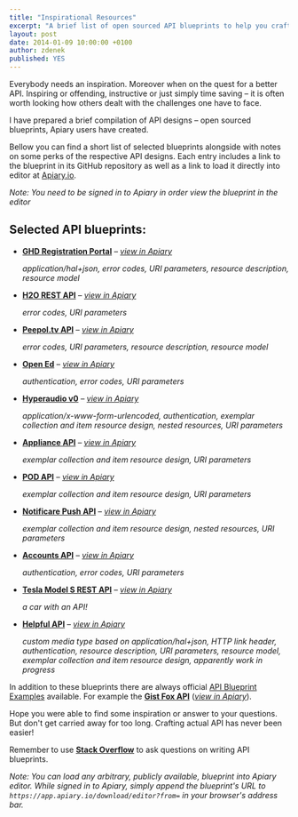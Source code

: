 ```yaml
---
title: "Inspirational Resources"
excerpt: "A brief list of open sourced API blueprints to help you craft a better API"
layout: post
date: 2014-01-09 10:00:00 +0100
author: zdenek
published: YES
---
```


Everybody needs an inspiration. Moreover when on the quest for a better API. Inspiring or offending, instructive or just simply time saving – it is often worth looking how others dealt with the challenges one have to face. 

I have prepared a brief compilation of  API designs – open sourced blueprints, Apiary users have created. 

Bellow you can find a short list of selected blueprints alongside with notes on some perks of the respective API designs. Each entry includes a link to the blueprint in its GitHub repository as well as a link to load it directly into editor at [Apiary.io](http://apiary.io). 

*Note: You need to be signed in to Apiary in order view the blueprint in the editor*

## Selected API blueprints:

- [**GHD Registration Portal**](https://github.com/worldspawn/apiary/blob/master/apiary.apib) – [*view in Apiary*](https://app.apiary.io/download/editor?from=https://raw2.github.com/worldspawn/apiary/master/apiary.apib)
 
	*application/hal+json, error codes, URI parameters, resource description, resource model*
	
- [**H2O REST API**](https://github.com/mmalohlava/babylon4apiaryio/blob/master/apiary.apib) – [*view in Apiary*](https://app.apiary.io/download/editor?from=https://raw2.github.com/mmalohlava/babylon4apiaryio/master/apiary.apib)

	*error codes, URI parameters*
	
- [**Peepol.tv API**](https://github.com/peepoltv/peepoltv-api/blob/master/apiary.apib) – [*view in Apiary*](https://app.apiary.io/download/editor?from=https://raw2.github.com/peepoltv/peepoltv-api/master/apiary.apib)

	*error codes, URI parameters, resource description, resource model*

- [**Open Ed**](https://github.com/openedinc/openedapi/blob/master/apiary.apib) – [*view in Apiary*](https://app.apiary.io/download/editor?from=https://raw2.github.com/openedinc/openedapi/master/apiary.apib)

	*authentication, error codes, URI parameters*

- [**Hyperaudio v0**](https://github.com/hyperaudio-dev/ha-api/blob/master/apiary.apib)  – [*view in Apiary*](https://app.apiary.io/download/editor?from=https://raw2.github.com/hyperaudio-dev/ha-api/master/apiary.apib)

	*application/x-www-form-urlencoded, authentication, exemplar collection and item resource design, nested resources, URI parameters*

- [**Appliance API**](https://github.com/t0mpr1c3/homenet-apib/blob/master/apiary.apib) – [*view in Apiary*](https://app.apiary.io/download/editor?from=https://raw2.github.com/t0mpr1c3/homenet-rest/master/apiary.apib)

	*exemplar collection and item resource design, URI parameters*

- [**POD API**](https://github.com/dwcaraway/podserve/blob/master/apiary.apib) – [*view in Apiary*](https://app.apiary.io/download/editor?from=https://raw2.github.com/dwcaraway/podserve/master/apiary.apib)

	*exemplar collection and item resource design, URI parameters*

- [**Notificare Push API**](https://github.com/Notificare/apiblueprint/blob/master/apiary.apib) – [*view in Apiary*](https://app.apiary.io/download/editor?from=https://raw2.github.com/Notificare/apiblueprint/master/apiary.apib)

	*exemplar collection and item resource design, nested resources, URI parameters*

- [**Accounts API**](https://github.com/Saltbox/waxapi/blob/master/apiary.apib)  – [*view in Apiary*](https://app.apiary.io/download/editor?from=https://raw2.github.com/Saltbox/waxapi/master/apiary.apib)

	*authentication, error codes, URI parameters*

- [**Tesla Model S REST API**](https://github.com/timdorr/model-s-api/blob/master/apiary.apib) – [*view in Apiary*](https://app.apiary.io/download/editor?from=https://raw2.github.com/timdorr/model-s-api/master/apiary.apib)

	*a car with an API!*

- [**Helpful API**](https://github.com/asm-helpful/helpful-web/blob/master/apiary.apib) – [*view in Apiary*](https://app.apiary.io/download/editor?from=https://raw2.github.com/asm-helpful/helpful-web/master/apiary.apib)

	*custom media type based on application/hal+json, HTTP link header, authentication, resource description, URI parameters, resource model, exemplar collection and item resource design, apparently work in progress*

In addition to these blueprints there are always official [API Blueprint Examples](https://github.com/apiaryio/api-blueprint/tree/master/examples) available. For example the [**Gist Fox API**](https://github.com/apiaryio/api-blueprint/blob/master/examples/Gist%20Fox%20API.md) ([*view in Apiary*](https://app.apiary.io/download/editor?from=https://raw2.github.com/apiaryio/api-blueprint/master/examples/Gist%20Fox%20API.md)).

Hope you were able to find some inspiration or answer to your questions. But don't get carried away for too long. Crafting actual API has never been easier!

Remember to use [**Stack Overflow**](http://stackoverflow.com/questions/tagged/apiblueprint) to ask questions on writing API blueprints.

*Note: You can load any arbitrary, publicly available, blueprint into Apiary editor. While signed in to Apiary, simply append the blueprint's URL to `https://app.apiary.io/download/editor?from=` in your browser's address bar.*


